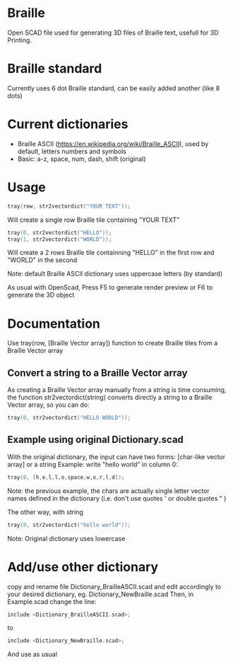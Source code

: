 # Braille
Open SCAD file used for generating 3D files of Braille text, usefull for 3D Printing.

# Braille standard
Currently uses 6 dot Braille standard, can be easily added another (like 8 dots) 

# Current dictionaries
- Braille ASCII (https://en.wikipedia.org/wiki/Braille_ASCII), used by default, letters numbers and symbols
- Basic: a-z, space, num, dash, shift (original)

# Usage
```C
tray(row, str2vectordict("YOUR TEXT"));
```
Will create a single row Braille tile containing "YOUR TEXT"


```C
tray(0, str2vectordict("HELLO"));
tray(1, str2vectordict("WORLD"));
```
Will create a 2 rows Braille tile containning "HELLO" in the first row and "WORLD" in the second

Note: default Braille ASCII dictionary uses uppercase letters (by standard)

As usual with OpenScad, Press F5 to generate render preview or F6 to generate the 3D object

# Documentation

Use tray(row, [Braille Vector array]) function to create Braille tiles from a Braille Vector array

## Convert a string to a Braille Vector array
As creating a Braille Vector array manually from a string is time consuming, the function str2vectordict(string) converts directly a string to a Braille Vector array, so you can do: 
```C
tray(0, str2vectordict("HELLO WORLD"));
```

## Example using original Dictionary.scad
With the original dictionary, the input can have two forms: [char-like vector array] or a string
Example: write "hello world" in column 0: 
```C
tray(0, [h,e,l,l,o,space,w,o,r,l,d]);
```

Note: the previous example, the chars are actually single letter vector names defined in the dictionary (i.e. don't use quotes ' or double quotes " )

The other way, with string 
```C
tray(0, str2vectordict("hello world"));
```

Note: Original dictionary uses lowercase


# Add/use other dictionary
copy and rename file Dictionary_BrailleASCII.scad and edit accordingly to your desired dictionary, eg. Dictionary_NewBraille.scad
Then, in Example.scad change the line:
```C
include <Dictionary_BrailleASCII.scad>; 
```

to 
```C
include <Dictionary_NewBraille.scad>; 
```

And use as usual